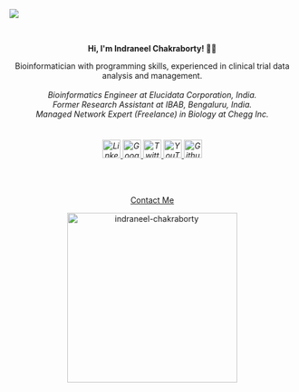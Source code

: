 ![](https://komarev.com/ghpvc/?username=ineelhere)

<div class="container"> <br><p align='center'><strong> Hi, I'm Indraneel Chakraborty! 👨‍💻 </strong></p><p  align='center'>Bioinformatician with programming skills, experienced in clinical trial data analysis and management.<br><br><i>Bioinformatics Engineer at Elucidata Corporation, India. <br>Former Research Assistant at IBAB, Bengaluru, India. <br> Managed Network Expert (Freelance) in Biology at Chegg Inc. <br></i> </p> <h6 class="jumbotron-heading" align = 'center'><br> <a href="https://www.linkedin.com/in/indraneelchakraborty/" target="_blank"><img src="https://static-exp1.licdn.com/sc/h/al2o9zrvru7aqj8e1x2rzsrca" alt="Linkedin" width="32" height="32" > </a> <a href="https://sites.google.com/view/indraneelchakraborty" target="_blank"><img width="32" height="32" src="https://lh3.googleusercontent.com/mjVS_Izc6fGAvuaT0v--gb2so5mZvAbI5EUMUB41cWB7tpy81trBCR8rIlj8NoKgPzDWGN-Hs97NlW0T9W57YJ5z9A8QQWwXUYa_Zg=h120" alt="Google Sites" > </a> <a href="https://twitter.com/ineelhere" target="_blank"> <img src="https://abs.twimg.com/favicons/twitter.ico" alt="Twitter" width="32" height="32"> </a> <a href="https://www.youtube.com/channel/UCbIMzl7rOj0FkamVf_aBM8w" target="_blank"> <img src="https://www.youtube.com/s/desktop/28b67e7f/img/favicon_48.png" alt="YouTube" width="32" height="32"> </a> <a href="https://github.com/ineelhere" target="_blank"><img width="32" height="32" src="https://github.com/fluidicon.png" alt="Github" > </a> </h6><br> <p align=center > <a href="https://docs.google.com/forms/d/e/1FAIpQLSeZuuBTcglrHmKFfTwZ66HdHVYKge6kJ3cAtSCdF7e_8NMypg/viewform" class="btn btn-outline-success" target="_blank">Contact Me</a> </p> </div> </section> </main>

<p align="center"><img src="https://github-readme-stats.vercel.app/api?username=ineelhere&show_icons=true&theme=algolia" width = 300px alt="indraneel-chakraborty"></p>

